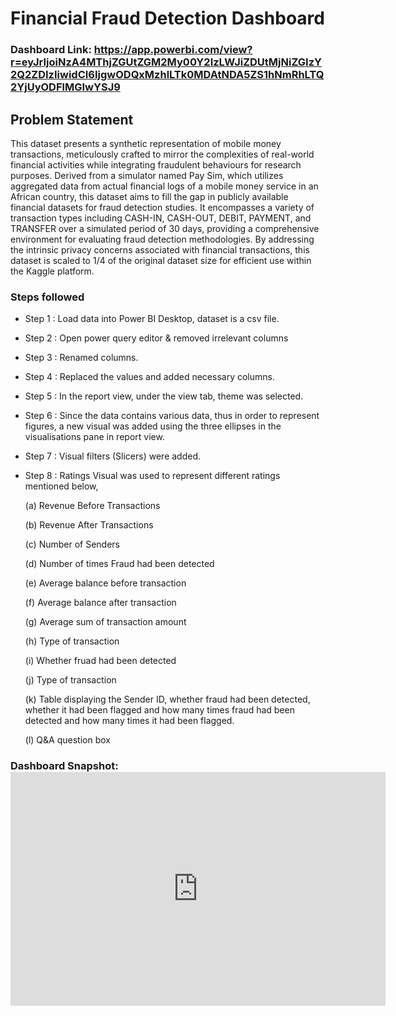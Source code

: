 # Financial Fraud Detection Dashboard

### Dashboard Link: https://app.powerbi.com/view?r=eyJrIjoiNzA4MThjZGUtZGM2My00Y2IzLWJiZDUtMjNiZGIzY2Q2ZDIzIiwidCI6IjgwODQxMzhlLTk0MDAtNDA5ZS1hNmRhLTQ2YjUyODFlMGIwYSJ9 

## Problem Statement

This dataset presents a synthetic representation of mobile money transactions, meticulously crafted to mirror the complexities of real-world financial activities while integrating fraudulent behaviours for research purposes. Derived from a simulator named Pay Sim, which utilizes aggregated data from actual financial logs of a mobile money service in an African country, this dataset aims to fill the gap in publicly available financial datasets for fraud detection studies. It encompasses a variety of transaction types including CASH-IN, CASH-OUT, DEBIT, PAYMENT, and TRANSFER over a simulated period of 30 days, providing a comprehensive environment for evaluating fraud detection methodologies. By addressing the intrinsic privacy concerns associated with financial transactions, this dataset is scaled to 1/4 of the original dataset size for efficient use within the Kaggle platform.


### Steps followed 

- Step 1 : Load data into Power BI Desktop, dataset is a csv file.
- Step 2 : Open power query editor & removed irrelevant columns
- Step 3 : Renamed columns.
- Step 4 : Replaced the values and added necessary columns.
- Step 5 : In the report view, under the view tab, theme was selected.
- Step 6 : Since the data contains various data, thus in order to represent figures, a new visual was added using the three ellipses in the visualisations pane in report view. 
- Step 7 : Visual filters (Slicers) were added. 
- Step 8 : Ratings Visual was used to represent different ratings mentioned below,

  (a) Revenue Before Transactions

  (b) Revenue After Transactions
  
  (c) Number of Senders
  
  (d) Number of times Fraud had been detected
  
  (e) Average balance before transaction
  
  (f) Average balance after transaction

  (g) Average sum of transaction amount
  
  (h) Type of transaction
  
  (i) Whether fruad had been detected
  
  (j) Type of transaction
  
  (k) Table displaying the Sender ID, whether fraud had been detected, whether it had been flagged and how many times fraud had been detected and how many times it had been flagged.
  
  (l) Q&A question box
  
### Dashboard Snapshot: <iframe title="Financial Fraud Detection Analyst V2" width="600" height="373.5" src="https://app.powerbi.com/view?r=eyJrIjoiNzA4MThjZGUtZGM2My00Y2IzLWJiZDUtMjNiZGIzY2Q2ZDIzIiwidCI6IjgwODQxMzhlLTk0MDAtNDA5ZS1hNmRhLTQ2YjUyODFlMGIwYSJ9" frameborder="0" allowFullScreen="true"></iframe> 
